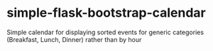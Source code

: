 # simple-flask-bootstrap-calendar
Simple calendar for displaying sorted events for generic categories (Breakfast, Lunch, Dinner) rather than by hour
